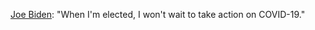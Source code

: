 <a href="https://twitter.com/JoeBiden/status/1309869586318110721">Joe Biden</a>: "When I'm elected, I won't wait to take action on COVID-19."
